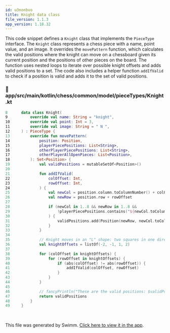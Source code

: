 ```yaml
---
id: u3nonbvo
title: Knight data class
file_version: 1.1.3
app_version: 1.18.32
---
```


This code snippet defines a `Knight` class that implements the `PieceType` interface. The `Knight` class represents a chess piece with a name, point value, and an image. It overrides the `movePattern` function, which calculates the valid positions where the knight can move on a chessboard given its current position and the positions of other pieces on the board. The function uses nested loops to iterate over possible knight offsets and adds valid positions to a set. The code also includes a helper function `addIfValid` to check if a position is valid and adds it to the set of valid positions.
<!-- NOTE-swimm-snippet: the lines below link your snippet to Swimm -->
### 📄 app/src/main/kotlin/chess/common/model/pieceTypes/Knight.kt
```kotlin
8      data class Knight(
9          override val name: String = "knight",
10         override val point: Int = 3,
11         override val image: String = " N ",
12     ) : PieceType {
13         override fun movePattern(
14             position: Position,
15             playerPiecePositions: List<String>,
16             otherPlayerPiecePositions: List<String>,
17             otherPlayerAllOpenPieces: List<Position>,
18         ): Set<Position> {
19             val validPositions = mutableSetOf<Position>()
20     
21             fun addIfValid(
22                 colOffset: Int,
23                 rowOffset: Int,
24             ) {
25                 val newCol = position.column.toColumnNumber() + colOffset + 1 // index should start at 1
26                 val newRow = position.row + rowOffset
27     
28                 if (newCol in 1..8 && newRow in 1..8 &&
29                     !playerPiecePositions.contains("${newCol.toColumn()}$newRow")
30                 ) {
31                     validPositions.add(Position(newRow, newCol.toColumn()))
32                 }
33             }
34     
35             // Knight moves in an "L" shape: two squares in one direction and one square perpendicular to that
36             val knightOffsets = listOf(-2, -1, 1, 2)
37     
38             for (colOffset in knightOffsets) {
39                 for (rowOffset in knightOffsets) {
40                     if (abs(colOffset) != abs(rowOffset)) {
41                         addIfValid(colOffset, rowOffset)
42                     }
43                 }
44             }
45     
46             // fancyPrintln("These are the valid positions: $validPositions")
47             return validPositions
48         }
49     }
```

<br/>

This file was generated by Swimm. [Click here to view it in the app](https://app.swimm.io/repos/Z2l0aHViJTNBJTNBQ2hlc3MlM0ElM0FvYnNjdXJlLXN0YXI=/docs/u3nonbvo).
